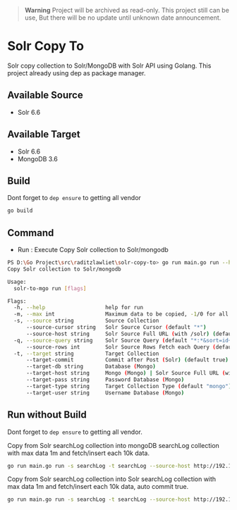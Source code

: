 > **Warning**
> Project will be archived as read-only. This project still can be use, But there will be no update until unknown date announcement. 
 
 
# Solr Copy To
Solr copy collection to Solr/MongoDB with Solr API using Golang. This project already using dep as package manager.

## Available Source 
- Solr 6.6

## Available Target 
- Solr 6.6
- MongoDB 3.6

## Build
Dont forget to `dep ensure` to getting all vendor 
```bash
go build
```

## Command
- Run : Execute Copy Solr collection to Solr/mongodb

```bash
PS D:\Go Project\src\raditzlawliet\solr-copy-to> go run main.go run --help
Copy Solr collection to Solr/mongodb

Usage:
  solr-to-mgo run [flags]

Flags:
  -h, --help                   help for run
  -m, --max int                Maximum data to be copied, -1/0 for all (default -1)
  -s, --source string          Source Collection
      --source-cursor string   Solr Source Cursor (default "*")
      --source-host string     Solr Source Full URL (with /solr) (default "http://127.0.0.1:8983/solr/")
  -q, --source-query string    Solr Source Query (default "*:*&sort=id+desc")
      --source-rows int        Solr Source Rows Fetch each Query (default 10000)
  -t, --target string          Target Collection
      --target-commit          Commit after Post (Solr) (default true)
      --target-db string       Database (Mongo)
      --target-host string     Mongo (Mongo) | Solr Source Full URL (with /solr) (default "127.0.0.1")
      --target-pass string     Password Database (Mongo)
      --target-type string     Target Collection Type (default "mongo")
      --target-user string     Username Database (Mongo)
```

## Run without Build
Dont forget to `dep ensure` to getting all vendor.

Copy from Solr searchLog collection into mongoDB searchLog collection with max data 1m and fetch/insert each 10k data.
```bash
go run main.go run -s searchLog -t searchLog --source-host http://192.168.0.230:8983/solr/ --target-host localhost:27017 --target-type mongo --target-db melon --source-rows 10000 -m 1000000
```

Copy from Solr searchLog collection into Solr searchLog collection with max data 1m and fetch/insert each 10k data, auto commit true.
```bash
go run main.go run -s searchLog -t searchLog --source-host http://192.168.0.230:8983/solr/ --target-host http://192.168.0.230:8983/solr/ --target-type solr --source-rows 10000 -m 1000000
```
